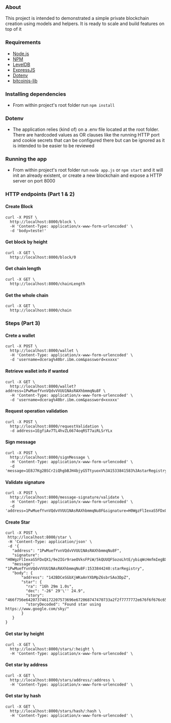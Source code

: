### About
This project is intended to demonstrated a simple private blockchain creation using models and helpers. It is ready to scale and build features on top of it

### Requirements
* [Node.js](https://nodejs.org)
* [NPM](https://www.npmjs.com)
* [LevelDB](https://github.com/google/leveldb)
* [ExpressJS](https://expressjs.com/)
* [Dotenv](https://www.npmjs.com/package/dotenv)
* [bitcoinjs-lib](https://www.npmjs.com/package/bitcoinjs-lib)

### Installing dependencies

* From within project's root folder run `npm install`

### Dotenv

* The application relies (kind of) on a .env file located at the root folder. There are hardcoded values as OR clauses like the running HTTP port and cookie secrets that can be configured there but can be ignored  as it  is intended to be easier to be reviewed

### Running the app

* From within project's root folder run `node app.js` or `npm start` and it will init an already existent, or create a new blockchain and expose a HTTP server on port 8000

### HTTP endpoints (Part 1 & 2)

#### Create Block
```
curl -X POST \
  http://localhost:8000/block \
  -H 'Content-Type: application/x-www-form-urlencoded' \
  -d 'body=teste!'
```

#### Get block by height
```
curl -X GET \
  http://localhost:8000/block/0
```

#### Get chain length
```
curl -X GET \
  http://localhost:8000/chainLength
```

#### Get the whole chain
```
curl -X GET \
  http://localhost:8000/chain
```

### Steps (Part 3)

#### Crete a wallet
```
curl -X POST \
  http://localhost:8000/wallet \
  -H 'Content-Type: application/x-www-form-urlencoded' \
  -d 'username=dcerag%40br.ibm.com&password=xxxxx'
```

#### Retrieve wallet info if wanted
```
curl -X GET \
  http://localhost:8000/wallet?address=1PwMuefYvnVQdvVVUU1NAsRAXhbmmqNu8F \
  -H 'Content-Type: application/x-www-form-urlencoded' \
  -d 'username=dcerag%40br.ibm.com&password=xxxxx'
```

#### Request operation validation
```
curl -X POST \
  http://localhost:8000/requestValidation \
  -d address=1EgfiAv7TL4hvZL6674oqRST7aiRLSrYLx
```
  
#### Sign message
```
curl -X POST \
  http://localhost:8000/signMessage \
  -H 'Content-Type: application/x-www-form-urlencoded' \
  -d 'message=1E8J7Kg2BSCr2iQhgbBJH4bjyG5TtyuoxV%3A1533841583%3AstarRegistry&password=xxxxx&username=dcerag%40br.ibm.com'
``` 

#### Validate signature
```
curl -X POST \
  http://localhost:8000/message-signature/validate \
  -H 'Content-Type: application/x-www-form-urlencoded' \
  -d 'address=1PwMuefYvnVQdvVVUU1NAsRAXhbmmqNu8F&signature=H0WgzFlIexaS5FDxQX1%2F9e2IGr9raeOVksFPiW%2F5kQUUQFSozoLhtE%2FybiqWcHmfmIegBXHm07N4zgL3SePmELk%3D&message=1PwMuefYvnVQdvVVUU1NAsRAXhbmmqNu8F%3A1533844240%3AstarRegistry&='
 ```
 
  
 
 #### Create Star
 ```
curl -X POST \
  http://localhost:8000/star \
  -H 'Content-Type: application/json' \
  -d '{
	"address": "1PwMuefYvnVQdvVVUU1NAsRAXhbmmqNu8F",
	"signature": "H0WgzFlIexaS5FDxQX1/9e2IGr9raeOVksFPiW/5kQUUQFSozoLhtE/ybiqWcHmfmIegBXHm07N4zgL3SePmELk=",
	"message": "1PwMuefYvnVQdvVVUU1NAsRAXhbmmqNu8F:1533844240:starRegistry",
	"body": {
		"address": "142BDCeSGbXjWKaAnYXbMpZ6sbrSAo3DpZ",
	    "star": {
	      "ra": "16h 29m 1.0s",
	      "dec": "-26° 29'\'' 24.9",
	      "story": "466f756e642073746172207573696e672068747470733a2f2f7777772e676f6f676c652e636f6d2f736b792f",
	      "storyDecoded": "Found star using https://www.google.com/sky/"
	    }
	}
}
 ```
 
 
 #### Get star by height
 ```
 curl -X GET \
   http://localhost:8000/stars/:height \
   -H 'Content-Type: application/x-www-form-urlencoded' \
 ```

 #### Get star by address
 ```
 curl -X GET \
   http://localhost:8000/stars/address/:address \
   -H 'Content-Type: application/x-www-form-urlencoded' \
 ```

 #### Get star by hash
 ```
 curl -X GET \
   http://localhost:8000/stars/hash/:hash \
   -H 'Content-Type: application/x-www-form-urlencoded' \
 ```